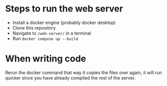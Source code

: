 # Steps to run the web server
  - Install a docker engine (probably docker desktop)
  - Clone this repository
  - Navigate to `/web-server/` in a terminal
  - Run `docker compose up --build`

# When writing code
Rerun the docker command that way it copies the files over again, it will run quicker since you have already compiled the rest of the server.
